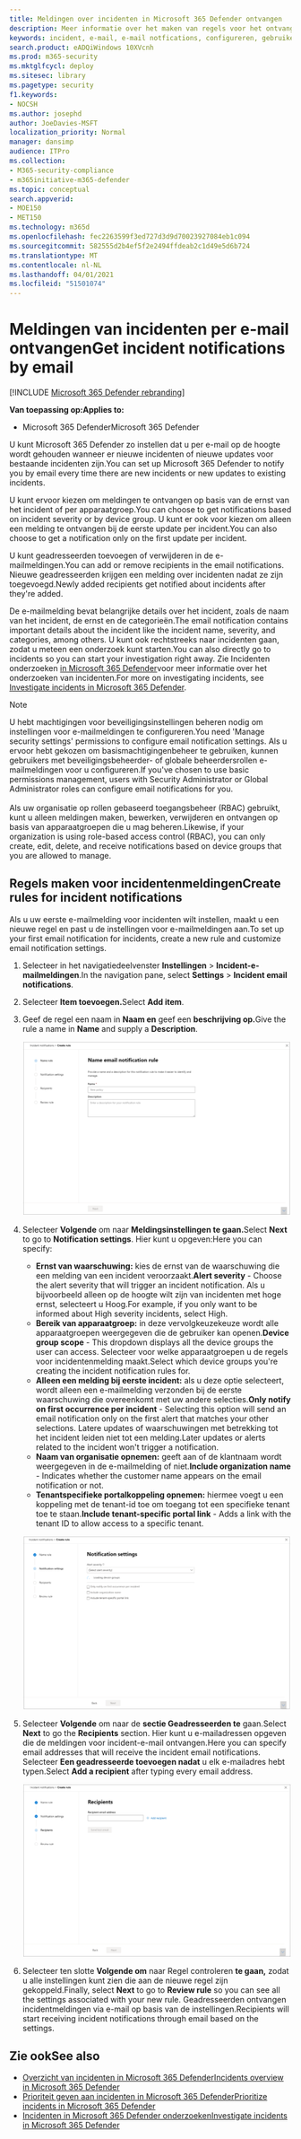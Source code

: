 ```yaml
---
title: Meldingen over incidenten in Microsoft 365 Defender ontvangen
description: Meer informatie over het maken van regels voor het ontvangen van e-mailmeldingen voor incidenten in Microsoft 365 Defender
keywords: incident, e-mail, e-mail notfications, configureren, gebruikers, postvak, e-mail, incidenten
search.product: eADQiWindows 10XVcnh
ms.prod: m365-security
ms.mktglfcycl: deploy
ms.sitesec: library
ms.pagetype: security
f1.keywords:
- NOCSH
ms.author: josephd
author: JoeDavies-MSFT
localization_priority: Normal
manager: dansimp
audience: ITPro
ms.collection:
- M365-security-compliance
- m365initiative-m365-defender
ms.topic: conceptual
search.appverid:
- MOE150
- MET150
ms.technology: m365d
ms.openlocfilehash: fec2263599f3ed727d3d9d70023927084eb1c094
ms.sourcegitcommit: 582555d2b4ef5f2e2494ffdeab2c1d49e5d6b724
ms.translationtype: MT
ms.contentlocale: nl-NL
ms.lasthandoff: 04/01/2021
ms.locfileid: "51501074"
---
```

# <a name="get-incident-notifications-by-email"></a><span data-ttu-id="41091-104">Meldingen van incidenten per e-mail ontvangen</span><span class="sxs-lookup"><span data-stu-id="41091-104">Get incident notifications by email</span></span>

[!INCLUDE [Microsoft 365 Defender rebranding](../includes/microsoft-defender.md)]


<span data-ttu-id="41091-105">**Van toepassing op:**</span><span class="sxs-lookup"><span data-stu-id="41091-105">**Applies to:**</span></span>
- <span data-ttu-id="41091-106">Microsoft 365 Defender</span><span class="sxs-lookup"><span data-stu-id="41091-106">Microsoft 365 Defender</span></span>

<span data-ttu-id="41091-107">U kunt Microsoft 365 Defender zo instellen dat u per e-mail op de hoogte wordt gehouden wanneer er nieuwe incidenten of nieuwe updates voor bestaande incidenten zijn.</span><span class="sxs-lookup"><span data-stu-id="41091-107">You can set up Microsoft 365 Defender to notify you by email every time there are new incidents or new updates to existing incidents.</span></span> 

<span data-ttu-id="41091-108">U kunt ervoor kiezen om meldingen te ontvangen op basis van de ernst van het incident of per apparaatgroep.</span><span class="sxs-lookup"><span data-stu-id="41091-108">You can choose to get notifications based on incident severity or by device group.</span></span> <span data-ttu-id="41091-109">U kunt er ook voor kiezen om alleen een melding te ontvangen bij de eerste update per incident.</span><span class="sxs-lookup"><span data-stu-id="41091-109">You can also choose to get a notification only on the first update per incident.</span></span>

<span data-ttu-id="41091-110">U kunt geadresseerden toevoegen of verwijderen in de e-mailmeldingen.</span><span class="sxs-lookup"><span data-stu-id="41091-110">You can add or remove recipients in the email notifications.</span></span> <span data-ttu-id="41091-111">Nieuwe geadresseerden krijgen een melding over incidenten nadat ze zijn toegevoegd.</span><span class="sxs-lookup"><span data-stu-id="41091-111">Newly added recipients get notified about incidents after they're added.</span></span> 

<span data-ttu-id="41091-112">De e-mailmelding bevat belangrijke details over het incident, zoals de naam van het incident, de ernst en de categorieën.</span><span class="sxs-lookup"><span data-stu-id="41091-112">The email notification contains important details about the incident like the incident name, severity, and categories, among others.</span></span> <span data-ttu-id="41091-113">U kunt ook rechtstreeks naar incidenten gaan, zodat u meteen een onderzoek kunt starten.</span><span class="sxs-lookup"><span data-stu-id="41091-113">You can also directly go to incidents so you can start your investigation right away.</span></span> <span data-ttu-id="41091-114">Zie Incidenten onderzoeken [in Microsoft 365 Defender](./investigate-incidents.md)voor meer informatie over het onderzoeken van incidenten.</span><span class="sxs-lookup"><span data-stu-id="41091-114">For more on investigating incidents, see [Investigate incidents in Microsoft 365 Defender](./investigate-incidents.md).</span></span>

>[!NOTE]
><span data-ttu-id="41091-115">U hebt machtigingen voor beveiligingsinstellingen beheren nodig om instellingen voor e-mailmeldingen te configureren.</span><span class="sxs-lookup"><span data-stu-id="41091-115">You need 'Manage security settings' permissions to configure email notification settings.</span></span> <span data-ttu-id="41091-116">Als u ervoor hebt gekozen om basismachtigingenbeheer te gebruiken, kunnen gebruikers met beveiligingsbeheerder- of globale beheerdersrollen e-mailmeldingen voor u configureren.</span><span class="sxs-lookup"><span data-stu-id="41091-116">If you've chosen to use basic permissions management, users with Security Administrator or Global Administrator roles can configure email notifications for you.</span></span> <br> <br>
<span data-ttu-id="41091-117">Als uw organisatie op rollen gebaseerd toegangsbeheer (RBAC) gebruikt, kunt u alleen meldingen maken, bewerken, verwijderen en ontvangen op basis van apparaatgroepen die u mag beheren.</span><span class="sxs-lookup"><span data-stu-id="41091-117">Likewise, if your organization is using role-based access control (RBAC), you can only create, edit, delete, and receive notifications based on device groups that you are allowed to manage.</span></span>

## <a name="create-rules-for-incident-notifications"></a><span data-ttu-id="41091-118">Regels maken voor incidentenmeldingen</span><span class="sxs-lookup"><span data-stu-id="41091-118">Create rules for incident notifications</span></span>

<span data-ttu-id="41091-119">Als u uw eerste e-mailmelding voor incidenten wilt instellen, maakt u een nieuwe regel en past u de instellingen voor e-mailmeldingen aan.</span><span class="sxs-lookup"><span data-stu-id="41091-119">To set up your first email notification for incidents, create a new rule and customize email notification settings.</span></span>

1. <span data-ttu-id="41091-120">Selecteer in het navigatiedeelvenster **Instellingen**  >  **Incident-e-mailmeldingen**.</span><span class="sxs-lookup"><span data-stu-id="41091-120">In the navigation pane, select **Settings** > **Incident email notifications**.</span></span>
2. <span data-ttu-id="41091-121">Selecteer **Item toevoegen.**</span><span class="sxs-lookup"><span data-stu-id="41091-121">Select **Add item**.</span></span>
3. <span data-ttu-id="41091-122">Geef de regel een naam in **Naam en** geef een **beschrijving op.**</span><span class="sxs-lookup"><span data-stu-id="41091-122">Give the rule a name in **Name** and supply a **Description**.</span></span>

    ![Regelvenster maken voor e-mailincidenten voor incidenten](../../media/incidentemailnotif1.png) 
4. <span data-ttu-id="41091-124">Selecteer **Volgende** om naar **Meldingsinstellingen te gaan.**</span><span class="sxs-lookup"><span data-stu-id="41091-124">Select **Next** to go to **Notification settings**.</span></span> <span data-ttu-id="41091-125">Hier kunt u opgeven:</span><span class="sxs-lookup"><span data-stu-id="41091-125">Here you can specify:</span></span>
    - <span data-ttu-id="41091-126">**Ernst van waarschuwing:** kies de ernst van de waarschuwing die een melding van een incident veroorzaakt.</span><span class="sxs-lookup"><span data-stu-id="41091-126">**Alert severity** - Choose the alert severity that will trigger an incident notification.</span></span> <span data-ttu-id="41091-127">Als u bijvoorbeeld alleen op de hoogte wilt zijn van incidenten met hoge ernst, selecteert u Hoog.</span><span class="sxs-lookup"><span data-stu-id="41091-127">For example, if you only want to be informed about High severity incidents, select High.</span></span>
    - <span data-ttu-id="41091-128">**Bereik van apparaatgroep:** in deze vervolgkeuzekeuze wordt alle apparaatgroepen weergegeven die de gebruiker kan openen.</span><span class="sxs-lookup"><span data-stu-id="41091-128">**Device group scope** - This dropdown displays all the device groups the user can access.</span></span> <span data-ttu-id="41091-129">Selecteer voor welke apparaatgroepen u de regels voor incidentenmelding maakt.</span><span class="sxs-lookup"><span data-stu-id="41091-129">Select which device groups you're creating the incident notification rules for.</span></span>
    - <span data-ttu-id="41091-130">**Alleen een melding bij eerste incident:** als u deze optie selecteert, wordt alleen een e-mailmelding verzonden bij de eerste waarschuwing die overeenkomt met uw andere selecties.</span><span class="sxs-lookup"><span data-stu-id="41091-130">**Only notify on first occurrence per incident** - Selecting this option will send an email notification only on the first alert that matches your other selections.</span></span> <span data-ttu-id="41091-131">Latere updates of waarschuwingen met betrekking tot het incident leiden niet tot een melding.</span><span class="sxs-lookup"><span data-stu-id="41091-131">Later updates or alerts related to the incident won't trigger a notification.</span></span>
    - <span data-ttu-id="41091-132">**Naam van organisatie opnemen:** geeft aan of de klantnaam wordt weergegeven in de e-mailmelding of niet.</span><span class="sxs-lookup"><span data-stu-id="41091-132">**Include organization name** - Indicates whether the customer name appears on the email notification or not.</span></span>
    - <span data-ttu-id="41091-133">**Tenantspecifieke portalkoppeling opnemen:** hiermee voegt u een koppeling met de tenant-id toe om toegang tot een specifieke tenant toe te staan.</span><span class="sxs-lookup"><span data-stu-id="41091-133">**Include tenant-specific portal link** -  Adds a link with the tenant ID to allow access to a specific tenant.</span></span>
    
    ![Notif settings window for incident email notifs](../../media/incidentemailnotif2.png)
5. <span data-ttu-id="41091-135">Selecteer **Volgende** om naar de **sectie Geadresseerden te** gaan.</span><span class="sxs-lookup"><span data-stu-id="41091-135">Select **Next** to go the **Recipients** section.</span></span> <span data-ttu-id="41091-136">Hier kunt u e-mailadressen opgeven die de meldingen voor incident-e-mail ontvangen.</span><span class="sxs-lookup"><span data-stu-id="41091-136">Here you can specify email addresses that will receive the incident email notifications.</span></span> <span data-ttu-id="41091-137">Selecteer **Een geadresseerde toevoegen nadat** u elk e-mailadres hebt typen.</span><span class="sxs-lookup"><span data-stu-id="41091-137">Select **Add a recipient** after typing every email address.</span></span>

    ![Venster Geadresseerden toevoegen voor incidentele e-mailincidenten](../../media/incidentemailnotif3.png) 

6. <span data-ttu-id="41091-139">Selecteer ten slotte **Volgende om** naar Regel controleren **te gaan,** zodat u alle instellingen kunt zien die aan de nieuwe regel zijn gekoppeld.</span><span class="sxs-lookup"><span data-stu-id="41091-139">Finally, select **Next** to go to **Review rule** so you can see all the settings associated with your new rule.</span></span> <span data-ttu-id="41091-140">Geadresseerden ontvangen incidentmeldingen via e-mail op basis van de instellingen.</span><span class="sxs-lookup"><span data-stu-id="41091-140">Recipients will start receiving incident notifications through email based on the settings.</span></span>

## <a name="see-also"></a><span data-ttu-id="41091-141">Zie ook</span><span class="sxs-lookup"><span data-stu-id="41091-141">See also</span></span>
- [<span data-ttu-id="41091-142">Overzicht van incidenten in Microsoft 365 Defender</span><span class="sxs-lookup"><span data-stu-id="41091-142">Incidents overview in Microsoft 365 Defender</span></span>](./incidents-overview.md)
- [<span data-ttu-id="41091-143">Prioriteit geven aan incidenten in Microsoft 365 Defender</span><span class="sxs-lookup"><span data-stu-id="41091-143">Prioritize incidents in Microsoft 365 Defender</span></span>](./incident-queue.md)
- [<span data-ttu-id="41091-144">Incidenten in Microsoft 365 Defender onderzoeken</span><span class="sxs-lookup"><span data-stu-id="41091-144">Investigate incidents in Microsoft 365 Defender</span></span>](./investigate-incidents.md)
